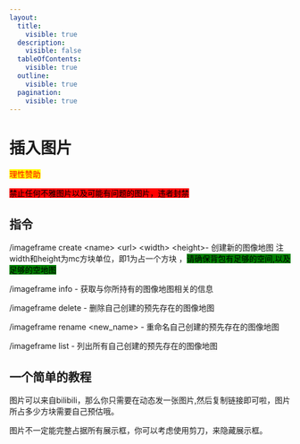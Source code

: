 ```yaml
---
layout:
  title:
    visible: true
  description:
    visible: false
  tableOfContents:
    visible: true
  outline:
    visible: true
  pagination:
    visible: true
---
```


# 插入图片

<mark style="color:red;">理性赞助</mark>

<mark style="background-color:red;">禁止任何不雅图片以及可能有问题的图片，违者封禁</mark>

## 指令

/imageframe create \<name> \<url> \<width> \<height>- 创建新的图像地图 注width和height为mc方块单位，即1为占一个方块 ，<mark style="background-color:green;">请确保背包有足够的空间,以及足够的空地图</mark>

/imageframe info - 获取与你所持有的图像地图相关的信息&#x20;

/imageframe delete - 删除自己创建的预先存在的图像地图&#x20;

/imageframe rename \<new\_name> - 重命名自己创建的预先存在的图像地图

/imageframe list - 列出所有自己创建的预先存在的图像地图

## 一个简单的教程

图片可以来自bilibili，那么你只需要在动态发一张图片,然后复制链接即可啦，图片所占多少方块需要自己预估哦。

图片不一定能完整占据所有展示框，你可以考虑使用剪刀，来隐藏展示框。

<figure><img src="https://s2.loli.net/2023/11/27/PlIuLXE6H5SJQWt.png" alt=""><figcaption></figcaption></figure>
